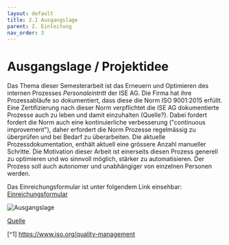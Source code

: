 ```yaml
---
layout: default
title: 2.1 Ausgangslage
parent: 2. Einleitung
nav_order: 3
---
```

# Ausgangslage / Projektidee

Das Thema dieser Semesterarbeit ist das Erneuern und Optimieren des internen Prozesses *Personaleintritt* der ISE AG. Die Firma hat ihre Prozessabläufe so dokumentiert, dass diese die Norm ISO 9001:2015 erfüllt. Eine Zertifizierung nach dieser Norm verpflichtet die ISE AG dokumentierte Prozesse auch zu leben und damit einzuhalten (Quelle?). Dabei fordert fordert die Norm auch eine kontinuierliche verbesserung ("continuous improvement"), daher erfordert die Norm Prozesse regelmässig zu überprüfen und bei Bedarf zu  überarbeiten.  Die aktuelle Prozessdokumentation, enthält aktuell eine grössere Anzahl manueller Schritte. Die Motivation dieser Arbeit ist einerseits diesen Prozess generell zu optimieren und wo sinnvoll möglich, stärker zu automatisieren. Der Prozess soll auch autonomer und unabhängiger von einzelnen Personen werden.

Das Einreichungsformular ist unter folgendem Link einsehbar: 
[Einreichungsformular](../../ressources/docs/ITCNE24_Semesterarbeit2-Einreichungsformular_Miguel_Schneider.pdf) 

![Ausgangslage](../../ressources/images/ausgangslage2.png)

[Quelle](../Quellverzeichnis/index.md#ausgangslage) 

[^1] https://www.iso.org/quality-management
